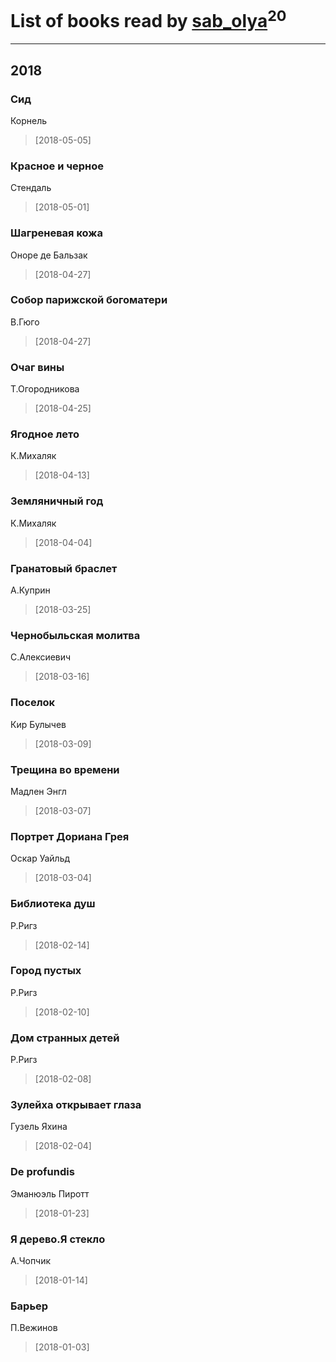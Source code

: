 # List of books read by [sab_olya](http://vk.com/id139338401)<sup>20</sup>
---

## 2018

### Сид
Корнель
> [2018-05-05] 


### Красное и черное
Стендаль
> [2018-05-01] 


### Шагреневая кожа
Оноре де Бальзак
> [2018-04-27] 


### Собор парижской богоматери
В.Гюго
> [2018-04-27] 


### Очаг вины
Т.Огородникова
> [2018-04-25] 


### Ягодное лето
К.Михаляк
> [2018-04-13] 


### Земляничный год
К.Михаляк
> [2018-04-04] 


### Гранатовый браслет
А.Куприн
> [2018-03-25] 


### Чернобыльская молитва
С.Алексиевич
> [2018-03-16] 


### Поселок
Кир Булычев
> [2018-03-09] 


### Трещина во времени
Мадлен Энгл
> [2018-03-07] 


### Портрет Дориана Грея
Оскар Уайльд
> [2018-03-04] 


### Библиотека душ
Р.Ригз
> [2018-02-14] 


### Город пустых
Р.Ригз
> [2018-02-10] 


### Дом странных детей
Р.Ригз
> [2018-02-08] 


### Зулейха открывает глаза
Гузель Яхина
> [2018-02-04] 


### De profundis
Эманюэль Пиротт
> [2018-01-23] 


### Я дерево.Я стекло
А.Чопчик
> [2018-01-14] 


### Барьер
П.Вежинов
> [2018-01-03] 





